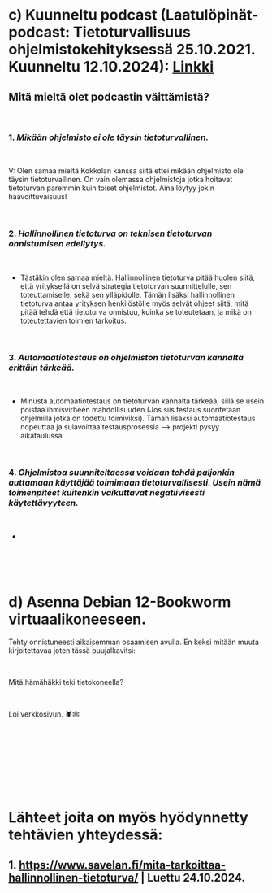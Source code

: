 















# c) Kuunneltu podcast (Laatulöpinät-podcast: Tietoturvallisuus ohjelmistokehityksessä 25.10.2021. Kuunneltu 12.10.2024): [Linkki](https://www.arter.fi/podcast/laatulopinat-podcast-tietoturvallisuus-ohjelmistokehityksessa-tarkastele-kokonaisuutta-ja-hyodynna-viitekehykset/)
  
## Mitä mieltä olet podcastin väittämistä?

<br/>

### 1. *Mikään ohjelmisto ei ole täysin tietoturvallinen.*

<br/>

   V: Olen samaa mieltä Kokkolan kanssa siitä ettei mikään ohjelmisto ole täysin tietoturvallinen. On vain olemassa ohjelmistoja jotka hoitavat tietoturvan paremmin kuin toiset ohjelmistot. Aina löytyy jokin haavoittuvaisuus!
  
<br/>
  
### 2. *Hallinnollinen tietoturva on teknisen tietoturvan onnistumisen edellytys.*

<br/>

   - Tästäkin olen samaa mieltä. Hallinnollinen tietoturva pitää huolen siitä, että yrityksellä on selvä strategia tietoturvan suunnittelulle, sen toteuttamiselle, sekä sen ylläpidolle. Tämän lisäksi hallinnollinen tietoturva antaa yrityksen henkilöstölle myös selvät ohjeet siitä, mitä pitää tehdä että tietoturva onnistuu, kuinka se toteutetaan, ja mikä on toteutettavien toimien tarkoitus.

<br/>

### 3. *Automaatiotestaus on ohjelmiston tietoturvan kannalta erittäin tärkeää.*

<br/>

  - Minusta automaatiotestaus on tietoturvan kannalta tärkeää, sillä se usein poistaa ihmisvirheen mahdollisuuden (Jos siis testaus suoritetaan ohjelmilla jotka on todettu toimiviksi). Tämän lisäksi automaatiotestaus nopeuttaa ja sulavoittaa testausprosessia --> projekti pysyy aikataulussa.

<br/>

### 4. *Ohjelmistoa suunniteltaessa voidaan tehdä paljonkin auttamaan käyttäjää toimimaan tietoturvallisesti. Usein nämä toimenpiteet kuitenkin vaikuttavat negatiivisesti käytettävyyteen.*

<br/>

   -

<br/>
<br/>
<br/>

# d) Asenna Debian 12-Bookworm virtuaalikoneeseen.

Tehty onnistuneesti aikaisemman osaamisen avulla. En keksi mitään muuta kirjoitettavaa joten tässä puujalkavitsi: 

<br/>

Mitä hämähäkki teki tietokoneella?

<br/>

Loi verkkosivun. 🕷️🕸️

<br/>
<br/>
<br/>
<br/>
<br/>
<br/>
<br/>

# Lähteet joita on myös hyödynnetty tehtävien yhteydessä:

## 1. https://www.savelan.fi/mita-tarkoittaa-hallinnollinen-tietoturva/ | Luettu 24.10.2024.


